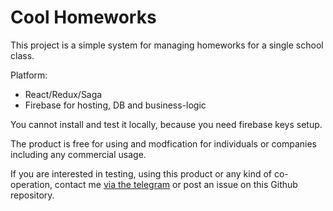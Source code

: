 # Cool Homeworks

This project is a simple system for managing homeworks for a single school class.


Platform:
 - React/Redux/Saga
 - Firebase for hosting, DB and business-logic

You cannot install and test it locally, because you need firebase keys setup.

The product is free for using and modfication for individuals or companies including any commercial usage.

If you are interested in testing, using this product or any kind of co-operation, contact me [via the telegram](https://t.me/advaita) or post an issue on this Github repository.